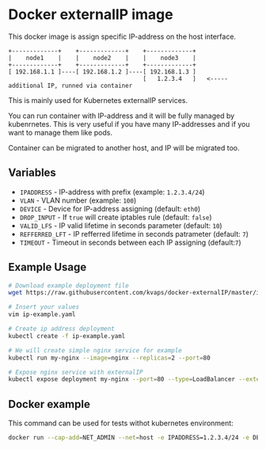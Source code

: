 Docker externalIP image 
=======================

This docker image is assign specific IP-address on the host interface.

```
+-------------+    +-------------+    +-------------+
|    node1    |    |    node2    |    |    node3    |
+-------------+    +-------------+    +-------------+
[ 192.168.1.1 ]----[ 192.168.1.2 ]----[ 192.168.1.3 ]
                                      [   1.2.3.4   ]   <----- additional IP, runned via container
```

This is mainly used for Kubernetes externalIP services.

You can run container with IP-address and it will be fully managed by kubenrnetes.
This is very useful if you have many IP-addresses and if you want to manage them like pods.

Container can be migrated to another host, and IP will be migrated too.

Variables
---------
* `IPADDRESS` - IP-address with prefix (example: `1.2.3.4/24`)
* `VLAN` - VLAN number (example: `100`)
* `DEVICE` - Device for IP-address assigning (default: `eth0`)
* `DROP_INPUT` - If `true` will create iptables rule (default: `false`)
* `VALID_LFS` - IP valid lifetime in seconds parameter (default: `10`)
* `REFFERRED_LFT` - IP refferred lifetime in seconds patrameter (default: `7`)
* `TIMEOUT` - Timeout in seconds between each IP assigning (default:`7`)

Example Usage
-------------

```bash
# Download example deployment file
wget https://raw.githubusercontent.com/kvaps/docker-externalIP/master/ip-example.yaml

# Insert your values
vim ip-example.yaml

# Create ip address deployment
kubectl create -f ip-example.yaml

# We will create simple nginx service for example
kubectl run my-nginx --image=nginx --replicas=2 --port=80

# Expose nginx service with externalIP
kubectl expose deployment my-nginx --port=80 --type=LoadBalancer --external-ip=1.2.3.4
```

Docker example
--------------

This command can be used for tests withot kubernetes environment:

```bash
docker run --cap-add=NET_ADMIN --net=host -e IPADDRESS=1.2.3.4/24 -e DEVICE=br0 -e VLAN=100 -e DROP_INPUT=true kvaps/external-ip
```

